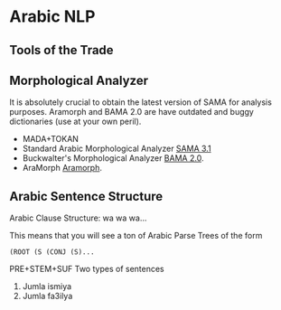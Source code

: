 Arabic NLP
=

Tools of the Trade
-

Morphological Analyzer
-
It is absolutely crucial to obtain the latest version of SAMA for analysis purposes.
Aramorph and BAMA 2.0 are have outdated and buggy dictionaries (use at your own peril).

* MADA+TOKAN
* Standard Arabic Morphological Analyzer [SAMA 3.1](http://www.ldc.upenn.edu/Catalog/catalogEntry.jsp?catalogId=LDC2010L01)
* Buckwalter's Morphological Analyzer [BAMA 2.0](http://www.ldc.upenn.edu/Catalog/catalogEntry.jsp?catalogId=LDC2004L02).
* AraMorph [Aramorph](http://www.nongnu.org/aramorph/).

Arabic Sentence Structure
-
Arabic Clause Structure: wa wa wa...

This means that you will see a ton of Arabic Parse Trees of the form

`(ROOT (S (CONJ (S)...`
	
PRE+STEM+SUF
Two types of sentences
1. Jumla ismiya
2. Jumla fa3ilya
